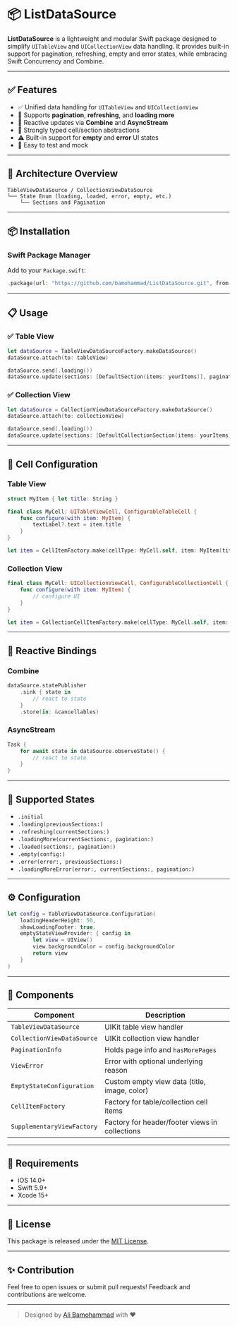 # 📦 ListDataSource

**ListDataSource** is a lightweight and modular Swift package designed to simplify `UITableView` and `UICollectionView` data handling. It provides built-in support for pagination, refreshing, empty and error states, while embracing Swift Concurrency and Combine.

---

## ✅ Features

- ✅ Unified data handling for `UITableView` and `UICollectionView`
- 🔄 Supports **pagination**, **refreshing**, and **loading more**
- 📡 Reactive updates via **Combine** and **AsyncStream**
- 🧱 Strongly typed cell/section abstractions
- ⚠️ Built-in support for **empty** and **error** UI states
- 🧪 Easy to test and mock

---

## 🧱 Architecture Overview

```
TableViewDataSource / CollectionViewDataSource
└── State Enum (loading, loaded, error, empty, etc.)
    └── Sections and Pagination
```

---

## 📦 Installation

### Swift Package Manager

Add to your `Package.swift`:

```swift
.package(url: "https://github.com/bamohammad/ListDataSource.git", from: "1.0.0"),
```
---

## 📋 Usage

### ✅ Table View

```swift
let dataSource = TableViewDataSourceFactory.makeDataSource()
dataSource.attach(to: tableView)

dataSource.send(.loading())
dataSource.update(sections: [DefaultSection(items: yourItems)], pagination: .initial)
```

### ✅ Collection View

```swift
let dataSource = CollectionViewDataSourceFactory.makeDataSource()
dataSource.attach(to: collectionView)

dataSource.send(.loading())
dataSource.update(sections: [DefaultCollectionSection(items: yourItems)], pagination: .initial)
```

---

## 🔧 Cell Configuration

### Table View

```swift
struct MyItem { let title: String }

final class MyCell: UITableViewCell, ConfigurableTableCell {
    func configure(with item: MyItem) {
        textLabel?.text = item.title
    }
}

let item = CellItemFactory.make(cellType: MyCell.self, item: MyItem(title: "Example"))
```

### Collection View

```swift
final class MyCell: UICollectionViewCell, ConfigurableCollectionCell {
    func configure(with item: MyItem) {
        // configure UI
    }
}

let item = CollectionCellItemFactory.make(cellType: MyCell.self, item: MyItem(title: "Item"))
```

---

## 📡 Reactive Bindings

### Combine

```swift
dataSource.statePublisher
    .sink { state in
        // react to state
    }
    .store(in: &cancellables)
```

### AsyncStream

```swift
Task {
    for await state in dataSource.observeState() {
        // react to state
    }
}
```

---

## 🧭 Supported States

- `.initial`
- `.loading(previousSections:)`
- `.refreshing(currentSections:)`
- `.loadingMore(currentSections:, pagination:)`
- `.loaded(sections:, pagination:)`
- `.empty(config:)`
- `.error(error:, previousSections:)`
- `.loadingMoreError(error:, currentSections:, pagination:)`

---

## ⚙️ Configuration

```swift
let config = TableViewDataSource.Configuration(
    loadingHeaderHeight: 50,
    showLoadingFooter: true,
    emptyStateViewProvider: { config in
        let view = UIView()
        view.backgroundColor = config.backgroundColor
        return view
    }
)
```

---

## 🧱 Components

| Component                      | Description                                      |
|-------------------------------|--------------------------------------------------|
| `TableViewDataSource`         | UIKit table view handler                         |
| `CollectionViewDataSource`    | UIKit collection view handler                    |
| `PaginationInfo`              | Holds page info and `hasMorePages`              |
| `ViewError`                   | Error with optional underlying reason            |
| `EmptyStateConfiguration`     | Custom empty view data (title, image, color)     |
| `CellItemFactory`             | Factory for table/collection cell items          |
| `SupplementaryViewFactory`    | Factory for header/footer views in collections   |

---

## 📱 Requirements

- iOS 14.0+
- Swift 5.9+
- Xcode 15+

---

## 📄 License

This package is released under the [MIT License](./LICENSE).

---

## ✨ Contribution

Feel free to open issues or submit pull requests! Feedback and contributions are welcome.

---

> Designed by [Ali Bamohammad](https://github.com/bamohammad) with ❤️
